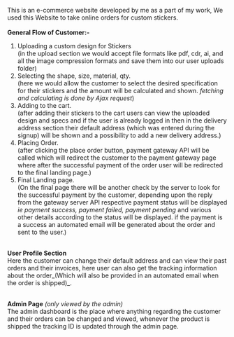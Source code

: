 This is an e-commerce website developed by me as a part of my work, We used this Website to take online orders for custom stickers.<br><br>
**General Flow of Customer:-** <br>
1. Uploading a custom design for Stickers <br>
(in the upload section we would accept file formats like pdf, cdr, ai, and all the image compression formats and save them into our user uploads folder)<br>
2. Selecting the shape, size, material, qty.<br>
(here we would allow the customer to select the desired specification for their stickers and the amount will be calculated and shown. _fetching and calculating is done by Ajax request_)<br>
3. Adding to the cart.<br>
(after adding their stickers to the cart users can view the uploaded design and specs and if the user is already logged in then in the delivery address section their default address (which was entered during the signup) will be shown and a possibility to add a new delivery address.)<br>
4. Placing Order.<br>
(after clicking the place order button, payment gateway API will be called which will redirect the customer to the payment gateway page where after the successful payment of the order user will be redirected to the final landing page.)<br>
5. Final Landing page.<br>
(On the final page there will be another check by the server to look for the successful payment by the customer, depending upon the reply from the gateway server API respective payment status will be displayed _ie payment success, payment failed, payment pending_ and various other details according to the status will be displayed. if the payment is a success an automated email will be generated about the order and sent to the user.)<br><br>

**User Profile Section**<br>
Here the customer can change their default address and can view their past orders and their invoices, here user can also get the tracking information about the order_(Which will also be provided in an automated email when the order is shipped)_.<br><br>

**Admin Page** _(only viewed by the admin)_<br>
The admin dashboard is the place where anything regarding the customer and their orders can be changed and viewed, whenever the product is shipped the tracking ID is updated through the admin page.<br>
   
